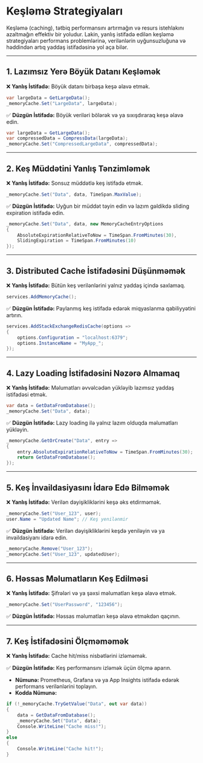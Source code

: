 # Keşləmə Strategiyaları

Keşləmə (caching), tətbiq performansını artırmağın və resurs istehlakını azaltmağın effektiv bir yoludur. Lakin, yanlış istifadə edilən keşləmə strategiyaları performans problemlərinə, verilənlərin uyğunsuzluğuna və həddindən artıq yaddaş istifadəsinə yol aça bilər.

---

## 1. Lazımsız Yerə Böyük Datanı Keşləmək

❌ **Yanlış İstifadə:** Böyük datanı birbaşa keşə əlavə etmək.

```csharp
var largeData = GetLargeData();
_memoryCache.Set("LargeData", largeData);
```

✅ **Düzgün İstifadə:** Böyük veriləri bölərək və ya sıxışdıraraq keşə əlavə edin.

```csharp
var largeData = GetLargeData();
var compressedData = CompressData(largeData);
_memoryCache.Set("CompressedLargeData", compressedData);
```

---

## 2. Keş Müddətini Yanlış Tənzimləmək

❌ **Yanlış İstifadə:** Sonsuz müddətlə keş istifadə etmək.

```csharp
_memoryCache.Set("Data", data, TimeSpan.MaxValue);
```

✅ **Düzgün İstifadə:** Uyğun bir müddət təyin edin və lazım gəldikdə sliding expiration istifadə edin.

```csharp
_memoryCache.Set("Data", data, new MemoryCacheEntryOptions
{
    AbsoluteExpirationRelativeToNow = TimeSpan.FromMinutes(30),
    SlidingExpiration = TimeSpan.FromMinutes(10)
});
```

---

## 3. Distributed Cache İstifadəsini Düşünməmək

❌ **Yanlış İstifadə:** Bütün keş verilənlərini yalnız yaddaş içində saxlamaq.

```csharp
services.AddMemoryCache();
```

✅ **Düzgün İstifadə:** Paylanmış keş istifadə edərək miqyaslanma qabiliyyətini artırın.

```csharp
services.AddStackExchangeRedisCache(options =>
{
    options.Configuration = "localhost:6379";
    options.InstanceName = "MyApp_";
});
```

---

## 4. Lazy Loading İstifadəsini Nəzərə Almamaq

❌ **Yanlış İstifadə:** Məlumatları əvvəlcədən yükləyib lazımsız yaddaş istifadəsi etmək.

```csharp
var data = GetDataFromDatabase();
_memoryCache.Set("Data", data);
```

✅ **Düzgün İstifadə:** Lazy loading ilə yalnız lazım olduqda məlumatları yükləyin.

```csharp
_memoryCache.GetOrCreate("Data", entry =>
{
    entry.AbsoluteExpirationRelativeToNow = TimeSpan.FromMinutes(30);
    return GetDataFromDatabase();
});
```

---

## 5. Keş İnvaildasiyasını İdarə Edə Bilməmək

❌ **Yanlış İstifadə:** Verilən dəyişikliklərini keşə əks etdirməmək.

```csharp
_memoryCache.Set("User_123", user);
user.Name = "Updated Name"; // Keş yenilənmir
```

✅ **Düzgün İstifadə:** Verilən dəyişikliklərini keşdə yeniləyin və ya invaildasiyanı idarə edin.

```csharp
_memoryCache.Remove("User_123");
_memoryCache.Set("User_123", updatedUser);
```

---

## 6. Həssas Məlumatların Keş Edilməsi

❌ **Yanlış İstifadə:** Şifrələri və ya şəxsi məlumatları keşə əlavə etmək.

```csharp
_memoryCache.Set("UserPassword", "123456");
```

✅ **Düzgün İstifadə:** Həssas məlumatları keşə əlavə etməkdən qaçının.

---

## 7. Keş İstifadəsini Ölçməməmək

❌ **Yanlış İstifadə:** Cache hit/miss nisbətlərini izləməmək.

✅ **Düzgün İstifadə:** Keş performansını izləmək üçün ölçmə aparın.

- **Nümunə:** Prometheus, Grafana və ya App Insights istifadə edərək performans verilənlərini toplayın.
- **Kodda Nümunə:**

```csharp
if (!_memoryCache.TryGetValue("Data", out var data))
{
    data = GetDataFromDatabase();
    _memoryCache.Set("Data", data);
    Console.WriteLine("Cache miss!");
}
else
{
    Console.WriteLine("Cache hit!");
}
```
